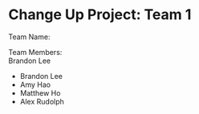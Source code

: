# Change Up Project: Team 1

Team Name: <br/>

Team Members: <br/>
Brandon Lee
- Brandon Lee <br/>
- Amy Hao
- Matthew Ho
- Alex Rudolph
